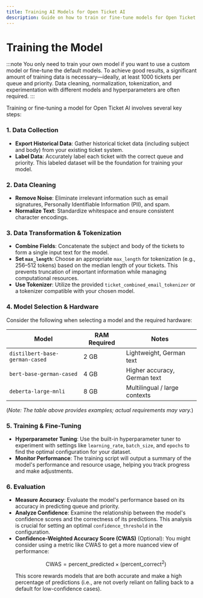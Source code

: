 ```yaml
---
title: Training AI Models for Open Ticket AI
description: Guide on how to train or fine-tune models for Open Ticket AI.
---
```


# Training the Model

:::note
You only need to train your own model if you want to use a custom model or fine-tune the default models. To achieve good results, a significant amount of training data is necessary—ideally, at least 1000 tickets per queue and priority. Data cleaning, normalization, tokenization, and experimentation with different models and hyperparameters are often required.
:::

Training or fine-tuning a model for Open Ticket AI involves several key steps:

### 1. Data Collection

*   **Export Historical Data**: Gather historical ticket data (including subject and body) from your existing ticket system.
*   **Label Data**: Accurately label each ticket with the correct queue and priority. This labeled dataset will be the foundation for training your model.

### 2. Data Cleaning

*   **Remove Noise**: Eliminate irrelevant information such as email signatures, Personally Identifiable Information (PII), and spam.
*   **Normalize Text**: Standardize whitespace and ensure consistent character encodings.

### 3. Data Transformation & Tokenization

*   **Combine Fields**: Concatenate the subject and body of the tickets to form a single input text for the model.
*   **Set `max_length`**: Choose an appropriate `max_length` for tokenization (e.g., 256–512 tokens) based on the median length of your tickets. This prevents truncation of important information while managing computational resources.
*   **Use Tokenizer**: Utilize the provided `ticket_combined_email_tokenizer` or a tokenizer compatible with your chosen model.

### 4. Model Selection & Hardware

Consider the following when selecting a model and the required hardware:

| Model                          | RAM Required | Notes                         |
| ------------------------------ | ------------ | ----------------------------- |
| `distilbert-base-german-cased` | 2 GB         | Lightweight, German text      |
| `bert-base-german-cased`       | 4 GB         | Higher accuracy, German text  |
| `deberta-large-mnli`           | 8 GB         | Multilingual / large contexts |

(*Note: The table above provides examples; actual requirements may vary.*)

### 5. Training & Fine-Tuning

*   **Hyperparameter Tuning**: Use the built-in hyperparameter tuner to experiment with settings like `learning_rate`, `batch_size`, and `epochs` to find the optimal configuration for your dataset.
*   **Monitor Performance**: The training script will output a summary of the model's performance and resource usage, helping you track progress and make adjustments.

### 6. Evaluation

*   **Measure Accuracy**: Evaluate the model's performance based on its accuracy in predicting queue and priority.
*   **Analyze Confidence**: Examine the relationship between the model's confidence scores and the correctness of its predictions. This analysis is crucial for setting an optimal `confidence_threshold` in the configuration.
*   **Confidence-Weighted Accuracy Score (CWAS)** (Optional): You might consider using a metric like CWAS to get a more nuanced view of performance:
    ```math
    \text{CWAS} = \text{percent_predicted} \times (\text{percent_correct}^2)
    ```
    This score rewards models that are both accurate and make a high percentage of predictions (i.e., are not overly reliant on falling back to a default for low-confidence cases).
